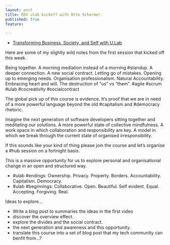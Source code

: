 ```yaml
---
layout: post
title: EDX ulab kickoff with Otto Scharmer.
published: True
feature: 

---
```


*   [Transforming Business, Society, and Self with U.Lab](https://www.edx.org/course/transforming-business-society-self-u-lab-mitx-15-671x)

Here are some of my slightly wild notes from the first session that kicked off this week.

Being together. A morning mediation instead of a morning #standup. A deeper connection. A new social contract. Letting go of mistakes. Opening up to emerging needs. Organisation professionalism. Natural Accountability. Embracing heart and will. The destruction of “us” vs “them”. #agile #scrum #ulab #cocreativity #socialcontract

The global pick up of this course is evidence. It’s proof that we are in need of a more powerful language beyond the old #capitalism and #democracy rhetoric.

Imagine the next generation of software developers sitting together and meditating our solutions. A more powerful state of collective mindfulness. A work space in which collaboration and responsibility are key. A model in which we break through the current state of organised irresponsibility.

If this sounds like your kind of thing please join the course and let’s organise a #hub session on a fortnight basis.

This is a massive opportunity for us to explore personal and organisational change in an open and structured way.

*   #ulab #endings: Ownership. Privacy. Property. Borders. Accountability. Capitalism. Democracy.
*   #ulab #beginnings: Collaborative. Open. Beautiful. Self evident. Equal. Accepting. Forgiving. Real.

Ideas to explore…

*   Write a blog post to summaries the ideas in the first video
*   discover the overview effect.
*   explore the divides and the social contract.
*   the next generation and awareness and this opportunity.
*   translate this course into a set of blog post that my tech community can benfit from…?